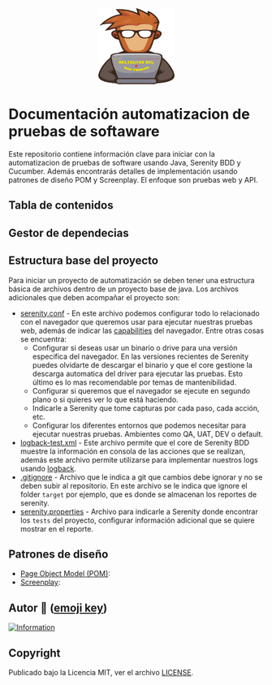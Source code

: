 <a href="https://www.youtube.com/@reliquiasdelsoftware"><center><img alt="Logo Reliquias del Software" src="logo.png" width="150" height="150"></center></a>

# Documentación automatizacion de pruebas de softaware
Este repositorio contiene información clave para iniciar con la automatizacion de pruebas de software usando Java, Serenity BDD y Cucumber. Además encontrarás detalles de implementación usando patrones de diseño POM y Screenplay. El enfoque son pruebas web y API.

## Tabla de contenidos

## Gestor de dependecias


## Estructura base del proyecto
Para iniciar un proyecto de automatización se deben tener una estructura básica de archivos dentro de un proyecto base de java.
Los archivos adicionales que deben acompañar el proyecto son:
- [serenity.conf]() - En este archivo podemos configurar todo lo relacionado con el navegador que queremos usar para ejecutar nuestras pruebas web, además de indicar las [capabilities](https://serenity-bdd.github.io/docs/guide/driver_config) del navegador. Entre otras cosas se encuentra:
  - Configurar si deseas usar un binario o drive para una versión especifica del navegador. En las versiones recientes de Serenity puedes olvidarte de descargar el binario y que el core gestione la descarga automatica del driver para ejecutar las pruebas. Esto último es lo mas recomendable por temas de mantenibilidad.
  - Configurar si queremos que el navegador se ejecute en segundo plano o si quieres ver lo que está haciendo.
  - Indicarle a Serenity que tome capturas por cada paso, cada acción, etc.
  - Configurar los diferentes entornos que podemos necesitar para ejecutar nuestras pruebas. Ambientes como QA, UAT, DEV o default.
- [logback-test.xml]() - Este archivo permite que el core de Serenity BDD muestre la información en consola de las acciones que se realizan, además este archivo permite utilizarse para implementar nuestros logs usando [logback](https://logback.qos.ch/index.html).
- [.gitignore]() - Archivo que le indica a git que cambios debe ignorar y no se deben subir al repositorio. En este archivo se le indica que ignore el folder `target` por ejemplo, que es donde se almacenan los reportes de serenity. 
- [serenity.properties]() - Archivo para indicarle a Serenity donde encontrar los `tests` del proyecto, configurar información adicional que se quiere mostrar en el reporte.

## Patrones de diseño
- [Page Object Model (POM)]():
- [Screenplay](): 


## Autor 👨 ([emoji key](https://allcontributors.org/docs/en/emoji-key))

[![Information](https://github-stats-alpha.vercel.app/api?username=DiegoPinzon20 "Information")](https://github-stats-alpha.vercel.app/api?username=DiegoPinzon20 "Information")

## Copyright

Publicado bajo la Licencia MIT, ver el archivo [LICENSE](https://github.com/DiegoPinzon20/doc-automatizacion-pruebas/blob/master/LICENSE).
